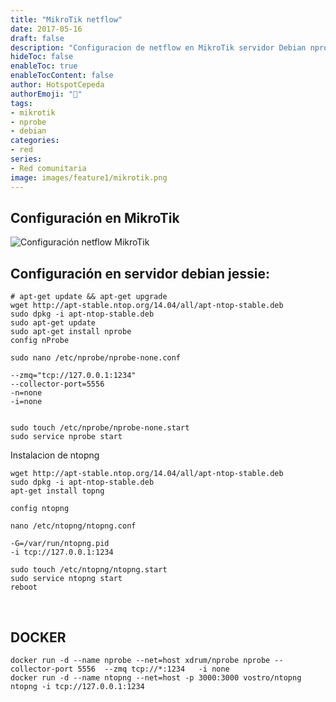 ```yaml
---
title: "MikroTik netflow"
date: 2017-05-16
draft: false
description: "Configuracion de netflow en MikroTik servidor Debian nprobe"
hideToc: false
enableToc: true
enableTocContent: false
author: HotspotCepeda 
authorEmoji: "🗻"
tags:
- mikrotik
- nprobe
- debian
categories:
- red
series:
- Red comunitaria
image: images/feature1/mikrotik.png
---
```

## Configuración en MikroTik

![Configuración netflow MikroTik](/images/post/netflow_mikrotik.png)

## Configuración en servidor debian jessie:
```
# apt-get update && apt-get upgrade
wget http://apt-stable.ntop.org/14.04/all/apt-ntop-stable.deb
sudo dpkg -i apt-ntop-stable.deb
sudo apt-get update
sudo apt-get install nprobe
config nProbe
```
```
sudo nano /etc/nprobe/nprobe-none.conf

--zmq="tcp://127.0.0.1:1234"
--collector-port=5556
-n=none
-i=none


sudo touch /etc/nprobe/nprobe-none.start
sudo service nprobe start
```

Instalacion de ntopng
```
wget http://apt-stable.ntop.org/14.04/all/apt-ntop-stable.deb
sudo dpkg -i apt-ntop-stable.deb
apt-get install topng
 
config ntopng

nano /etc/ntopng/ntopng.conf

-G=/var/run/ntopng.pid
-i tcp://127.0.0.1:1234
 
sudo touch /etc/ntopng/ntopng.start
sudo service ntopng start
reboot
```
 
## DOCKER
```
docker run -d --name nprobe --net=host xdrum/nprobe nprobe --collector-port 5556  --zmq tcp://*:1234   -i none
docker run -d --name ntopng --net=host -p 3000:3000 vostro/ntopng ntopng -i tcp://127.0.0.1:1234
```
